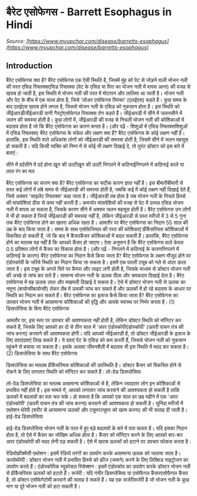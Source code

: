 # बैरेट एसोफेगस - Barrett Esophagus in Hindi
_Source: [https://www.myupchar.com/disease/barretts-esophagus](https://www.myupchar.com/disease/barretts-esophagus)_

## Introduction
बैरेट एसोफेगस क्या है?
बैरेट एसोफेगस एक ऐसी स्थिति है, जिसमें मुंह को पेट से जोड़ने वाली भोजन नली की परत एसिड रिफ्लक्सएसिड रिफ्लक्स (पेट के एसिड या पित्त का भोजन नली में वापस आना) की वजह से खराब हो जाती है, इस स्थिति में भोजन नली की परत में मोटापन और लालिमा आ जाती है। भोजन नली और पेट के बीच में एक वाल्व होता है, जिसे 'लोअर एसोफेगस स्पिंचर' (एलईएस) कहते हैं। कुछ समय के बाद एलईएस खराब होने लगता है, जिससे भोजन नली के एसिड को नुकसान होता है। इस स्थिति को जीईआरडीजीईआरडी यानी गैस्ट्रोएसोफेगल रिफ्लक्स रोग कहते हैं। जीईआरडी में सीने में जलनसीने में जलन की समस्या होती है। कुछ लोगों में, जीईआरडी की वजह से निचली भोजन नली की कोशिकाओं में बदलाव होता है जो कि बैरेट एसोफेगस का कारण बनता है।
(और पढ़ें - शिशुओं में एसिड रिफ्लक्सशिशुओं में एसिड रिफ्लक्स)
बैरेट एसोफेगस के संकेत और लक्षण क्या हैं?
बैरेट एसोफेगस के कोई लक्षण नहीं हैं। हालांकि, इस स्थिति वाले अधिकांश लोगों को जीईआरडी की समस्या होती है, जिसमें सीने में जलन महसूस हो सकती है।
यदि किसी व्यक्ति को निम्न में से कोई भी लक्षण दिखाई दे, तो तुरंत डॉक्टर को इस बारे में बताएं :

सीने में दर्दसीने में दर्द होना
खून की उल्टीखून की उल्टी
निगलने में कठिनाईनिगलने में कठिनाई
काले या लाल रंग का मल

बैरेट एसोफेगस का कारण क्या है?
बैरेट एसोफेगस का सटीक कारण ज्ञात नहीं है। इस बीमारीबीमारी से ग्रस्त कई लोगों में लंबे समय से जीईआरडी की समस्या होती है, जबकि कई में कोई लक्षण नहीं दिखाई देते हैं, जिसे अक्सर 'साइलेंट रिफ्लक्स' कहा जाता है।
जीईआरडी तब होता है जब भोजन नली के निचले​ हिस्से की मांसपेशियां ठीक से काम नहीं करती हैं। कमजोर मांसपेशियों की वजह से पेट में उत्पन्न एसिड भोजन नली में वापस आ सकता है, जिसके कारण सीने में अक्सर जलन महसूस होती है।
बैरेट एसोफेगस उन लोगों में भी हो सकता है जिन्हें जीईआरडी की समस्या नहीं है, लेकिन जीईआरडी से ग्रस्त मरीजों में 3 से 5 गुना तक बैरेट एसोफेगस होने का खतरा अधिक रहता है।
आमतौर पर बैरेट एसोफेगस का निदान 55 साल की उम्र के बाद किया जाता है।
समय के साथ एसोफेजियल की परत की कोशिकाएं प्रीकैंसरियस कोशिकाओं में विकसित हो सकती हैं, जो कि बाद में कैंसरकैंसर कोशिकाओं में बदल सकती हैं। हालांकि, बैरेट एसोफेगस होने का मतलब यह नहीं है कि आपको कैंसर हो जाएगा। ऐसा अनुमान है कि बैरेट एसोफेगस वाले केवल 0.5 प्रतिशत लोगों में कैंसर का विकास होता है।
(और पढ़ें - निगलने में कठिनाई के कारणनिगलने में कठिनाई के कारण)
बैरेट एसोफेगस का निदान कैसे किया जाता है?
बैरेट एसोफेगस के लक्षण मौजूद होने पर एंडोस्कोपी के जरिये स्थिति का निदान किया जा सकता है। इसमें एक पतली ट्यूब को गले से अंदर डाला जाता है। इस ट्यूब के अगले सिरे पर कैमरा और लाइट लगी होती है, जिसके माध्यम से डॉक्टर भोज​न नली की अच्छे से जांच कर पाते हैं।
सामान्य भोजन नली के ऊतक पीला और चमकदार दिखाई देता है। बैरेट एसोफेगस में यह ऊतक लाल और मखमली दिखाई दे सकता है।
ऐसे में डॉक्टर भोजन नली से ऊतक का नमूना (बायोप्सीबायोप्सी) लेकर लैब में उसकी जांच कर सकते हैं और ऊतकों में हो रहे बदलाव के आधार पर स्थिति का निदान कर सकते हैं।
बैरेट एसोफेगस का इलाज कैसे किया जाता है?
बैरेट एसोफेगस का उपचार भोजन नली में आसामान्य कोशिकाओं की वृद्धि और आपके स्वास्थ पर निर्भर करता है :
(1) डिसप्लेसिया के बिना बैरेट एसोफेगस
आमतौर पर, इस स्तर पर उपचार की आवश्यकता नहीं होती है, लेकिन डॉक्टर स्थिति को मॉनिटर कर सकते हैं, जिसके लिए आपको हर दो से तीन साल में 'अपर एंडोस्कोपीएंडोस्कोपी' (ऊपरी पाचन तंत्र की जांच करना) करवाने की आवश्यकता होगी।
यदि आपको जीईआरडी है, तो डॉक्टर जीईआरडी के इलाज के लिए दवाएंदवाएं लिख सकते हैं। ये दवाएं पेट के एसिड को कम करती हैं, जिससे भोजन नली को नुकसान पहुंचने से बचाया जा सकता है। इसके अलावा जीवनशैली में बदलाव भी इस स्थिति में मदद कर सकता है।
(2) डिसप्लेसिया के साथ बैरेट एसोफेगस
डिसप्लेसिया का मतलब प्रीकैंसरियस कोशिकाओं की उपस्थिति है। डॉक्टर कैंसर को विकसित होने से रोकने के लिए लगातार स्थिति को मॉनिटर कर सकते हैं :
लो-ग्रेड डिसप्लेसिया
लो-ग्रेड डिसप्लेसिया का मतलब असामान्य कोशिकाओं से है, लेकिन ज्यादातर लोग इन कोशिकाओं से प्रभावित नहीं होते हैं। इस मामले में, आपको लगातार जांच करवाने की आवश्यकता हो सकती है ताकि ऊतकों में बदलावों का पता चल सके। हो सकता है कि आपको एक साल हर छह महीने में एक 'अपर एंडोस्कोपी' (ऊपरी पाचन तंत्र की जांच करना) करवाने की आवश्यकता हो सकती है। चुनिंदा मरीजों में एब्लेशन थेरेपी (शरीर से आसामान्य ऊतकों और ट्यूमरट्यूमर को खत्म करना) की भी सलाह दी जाती है।
हाई-ग्रेड डिसप्लेसिया
हाई-ग्रेड डिसप्लेसिया भोजन नली के परत में हुए बड़े बदलावों के बारे में पता चलता है। यदि इसका निदान होता है, तो ऐसे में कैंसर का जोखिम अधिक होता है। कैंसर को मॉनिटर करने के लिए आपको बार-बार अपर एंडोस्कोपी की मदद लेनी पड़ सकती है। ऐसे में खराब ऊतकों को हटाने पर उपचार फोकस करता है :

रेडियोफ्रीक्वेंसी एब्लेशन : इसमें रेडियो तरंगों का उपयोग करके असामान्य ऊतक को जलाया जाता है।
क्रायोथेरेपी : डॉक्टर भोजन नली में प्रभावित हिस्से को फ्रीज (जमाने) करने के लिए लिक्विड नाइट्रोजन का उपयोग करते हैं।
एंडोस्कोपिक म्यूकोसल रिसेक्शन : इसमें एंडोस्कोप का उपयोग करके डॉक्टर भोजन नली से प्रीकैंसरियस ऊतकों को हटाते हैं।
सर्जरी : यदि गंभीर डिसप्लेसिया या एसोफैगल कैंसरएसोफैगल कैंसर है, तो डॉक्टर एसोफेगेटोमी करवाने की सलाह दे सकते हैं। यह एक सर्जरीसर्जरी है जो भोजन नली के कुछ भाग या पूरे भोजन नली को हटा सकती है।

